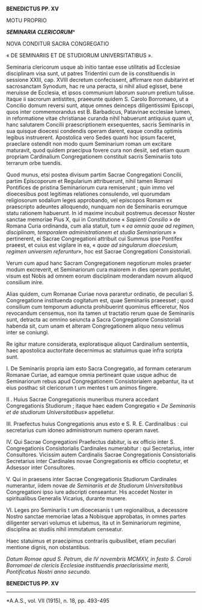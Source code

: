 **BENEDICTUS PP. XV**

MOTU PROPRIO

***SEMINARIA CLERICORUM****

NOVA CONDITUR SACRA CONGREGATIO

« DE SEMINARIIS ET DE STUDIORUM UNIVERSITATIBUS ».

Seminaria clericorum usque ab initio tantae esse utilitatis ad Ecclesiae disciplinam visa sunt, ut patres Tridentini cum de iis constituendis in sessione XXIII, cap. XVIII decretum confecissent, affirmare non dubitarint et sacrosanctam Synodum, hac re una peracta, si nihil aliud egisset, bene meruisse de Ecclesia, et ipsos communium laborum suorum pretium tulisse. Itaque ii sacrorum antistites, praeeunte quidem S. Carolo Borromaeo, ut a Concilio domum reversi sunt, atque omnes deinceps diligentissimi Episcopi, quos inter commemorandus est B. Barbadicus, Patavinae ecclesiae lumen, in reformatione vitae christianae curanda nihil habuerunt antiquius quam ut, hanc salutarem Concilii praescriptionem exsequentes, sacris Seminariis in sua quisque dioecesi condendis operam darent, eaque condita optimis legibus instruerent. Apostolica vero Sedes quanti hoc ipsum faceret, praeclare ostendit non modo quum Seminarium roman um excitare maturavit, quod quidem praecipua fovere cura non desiit, sed etiam quum propriam Cardinalium Congregationem constituit sacris Seminariis toto terrarum orbe tuendis.

Quod munus, etsi postea divisum partim Sacrae Congregationi Concilii, partim Episcoporum et Regularium attribuerunt, nihil tamen Romani Pontifices de pristina Seminariorum cura remiserunt ; quin immo vel dioecesibus post legitimas relationes consulendo, vel quorumdam religiosorum sodalium leges approbando, vel episcopos Romam ex praescripto adeuntes alloquendo, nunquam non de Seminariis eorumque statu rationem habuerunt. In id maxime incubuit postremus decessor Noster sanctae memoriae Pius X, qui in Constitutione « *Sapienti Consilio* » de Romana Curia ordinanda, cum alia statuit, tum « *ea omnia quae ad regimen, disciplinam, temporalem administrationem et studia Seminariorum* » pertinerent, ei Sacrae Congregationi attribuit cui Summus ipse Pontifex praeest, et cuius est vigilare in ea, « *quae ad singularum dioecesium, regimen universim referuntur*», hoc est Sacrae Congregationi Consistoriali.

Verum cum apud hanc Sacram Congregationem negotiorum moles praeter modum excreverit, et Seminariorum cura maiorem in dies operam postulet, visum est Nobis ad omnem eorum disciplinam moderandam novum aliquod consilium inire.

Alias quidem, cum Romanae Curiae nova pararetur ordinatio, de peculiari S. Congregatione instituenda cogitatum est, quae Seminariis praeesset ; quod consilium cum temporum adiuncta prohibuerint quominus efficeretur, Nos revocandum censemus, non ita tamen ut tractatio rerum quae de Seminariis sunt, detracta ac omnino seiuncta a Sacra Congregatione Consistoriali habenda sit, cum unam et alteram Congregationem aliquo nexu velimus inter se coniungi.

Re igitur mature considerata, exploratisque aliquot Cardinalium sententiis, haec apostolica auctoritate decernimus ac statuimus quae infra scripta sunt.

I. De Seminariis propria iam esto Sacra Congregatio, ad formam ceterarum Romanae Curiae, ad eamque omnia pertineant quae usque adhuc de Seminariorum rebus apud Congregationem Consistorialem agebantur, ita ut eius posthac sit clericorum t um mentes t um animos fingere.

II . Huius Sacrae Congregationis muneribus munera accedant Congregationis Studiorum ; itaque haec eadem Congregatio « *De Seminariis et de studiorum Universitatibus*» appelletur.

III. Praefectus huius Congregationis anus esto e S. R. E. Cardinalibus : cui secretarius cum idoneo administrorum numero operam navet.

IV. Qui Sacrae Congregationi Praefectus dabitur, is ex officio inter S. Congregationis Consistorialis Cardinales numerabitur : qui Secretarius, inter Consultores. Vicissim autem Cardinalis Sacrae Congregationis Consistorialis Secretarius inter Cardinales novae Congregationis ex officio cooptetur, et Adsessor inter Consultores.

V. Qui in praesens inter Sacrae Congregationis Studiorum Cardinales numerantur, iidem novae *de Seminariis et de Studiorum Universitatibus* Congregationi ipso iure adscripti censeantur. His accedet Noster in spiritualibus Generalis Vicarius, durante munere.

VI. Leges pro Seminariis t um dioecesanis t um regionalibus, a decessore Nostro sanctae memoriae latas a Nobisque approbatas, in omnes partes diligenter servari volumus et iubemus, ita ut in Seminariorum regimine, disciplina ac studiis nihil immutatum censeatur.

Haec statuimus et praecipimus contrariis quibuslibet, etiam peculiari mentione dignis, non obstantibus.

*Datum Romae apud S. Petrum, die IV novembris MCMXV, in festo S. Caroli Borromaei de clericis Ecclesiae instituendis praeclarissime meriti, Pontificatus Nostri anno secundo.*

**BENEDICTUS PP. XV**

* * *

*A.A.S., vol. VII (1915), n. 18, pp. 493-495